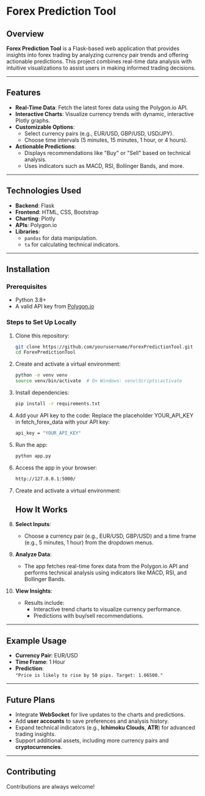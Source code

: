 # Forex Prediction Tool

## Overview

**Forex Prediction Tool** is a Flask-based web application that provides insights into forex trading by analyzing currency pair trends and offering actionable predictions. This project combines real-time data analysis with intuitive visualizations to assist users in making informed trading decisions.

---

## Features

- **Real-Time Data**: Fetch the latest forex data using the Polygon.io API.
- **Interactive Charts**: Visualize currency trends with dynamic, interactive Plotly graphs.
- **Customizable Options**:
  - Select currency pairs (e.g., EUR/USD, GBP/USD, USD/JPY).
  - Choose time intervals (5 minutes, 15 minutes, 1 hour, or 4 hours).
- **Actionable Predictions**:
  - Displays recommendations like "Buy" or "Sell" based on technical analysis.
  - Uses indicators such as MACD, RSI, Bollinger Bands, and more.

---

## Technologies Used

- **Backend**: Flask
- **Frontend**: HTML, CSS, Bootstrap
- **Charting**: Plotly
- **APIs**: Polygon.io
- **Libraries**:
  - `pandas` for data manipulation.
  - `ta` for calculating technical indicators.

---

## Installation

### Prerequisites

- Python 3.8+
- A valid API key from [Polygon.io](https://polygon.io)

### Steps to Set Up Locally

1. Clone this repository:
   ```bash
   git clone https://github.com/yourusername/ForexPredictionTool.git
   cd ForexPredictionTool
   
2. Create and activate a virtual environment:
   ```bash
   python -m venv venv
   source venv/bin/activate  # On Windows: venv\Scripts\activate

3. Install dependencies:
   ```bash
   pip install -r requirements.txt
   
4. Add your API key to the code: Replace the placeholder YOUR_API_KEY in fetch_forex_data with your API key:
   ```bash
   api_key = "YOUR_API_KEY"

5. Run the app:
   ```bash
   python app.py
6. Access the app in your browser:
   ```bash
   http://127.0.0.1:5000/
8. Create and activate a virtual environment:


   ## How It Works

1. **Select Inputs**:  
   - Choose a currency pair (e.g., EUR/USD, GBP/USD) and a time frame (e.g., 5 minutes, 1 hour) from the dropdown menus.

2. **Analyze Data**:  
   - The app fetches real-time forex data from the Polygon.io API and performs technical analysis using indicators like MACD, RSI, and Bollinger Bands.

3. **View Insights**:  
   - Results include:  
     - Interactive trend charts to visualize currency performance.  
     - Predictions with buy/sell recommendations.

---

## Example Usage

- **Currency Pair**: EUR/USD  
- **Time Frame**: 1 Hour  
- **Prediction**:  
  `"Price is likely to rise by 50 pips. Target: 1.06500."`

---

## Future Plans

- Integrate **WebSocket** for live updates to the charts and predictions.
- Add **user accounts** to save preferences and analysis history.
- Expand technical indicators (e.g., **Ichimoku Clouds**, **ATR**) for advanced trading insights.
- Support additional assets, including more currency pairs and **cryptocurrencies**.

---

## Contributing

Contributions are always welcome! 









   
